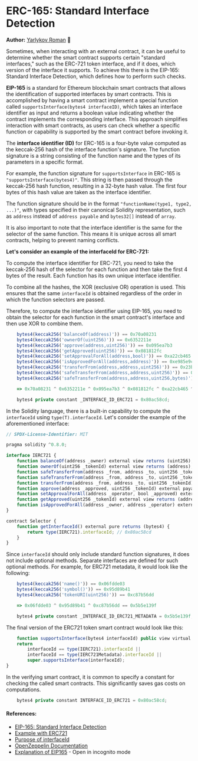 # ERC-165: Standard Interface Detection

**Author:** [Yarlykov Roman](https://github.com/rlkvrv) 🧐

Sometimes, when interacting with an external contract, it can be useful to determine whether the smart contract supports certain "standard interfaces," such as the ERC-721 token interface, and if it does, which version of the interface it supports. To achieve this there is the EIP-165: Standard Interface Detection, which defines how to perform such checks.


**EIP-165** is a standard for Ethereum blockchain smart contracts that allows the identification of supported interfaces by smart contracts. This is accomplished by having a smart contract implement a special function called `supportsInterface(bytes4 interfaceID)`, which takes an interface identifier as input and returns a boolean value indicating whether the contract implements the corresponding interface. This approach simplifies interaction with smart contracts, as users can check whether a specific function or capability is supported by the smart contract before invoking it.

The **interface identifier (ID)** for ERC-165 is a four-byte value computed as the keccak-256 hash of the interface function's signature. The function signature is a string consisting of the function name and the types of its parameters in a specific format.

For example, the function signature for `supportsInterface` in ERC-165 is `"supportsInterface(bytes4)"`. This string is then passed through the keccak-256 hash function, resulting in a 32-byte hash value. The first four bytes of this hash value are taken as the interface identifier.

The function signature should be in the format `"functionName(type1, type2, ...)"`, with types specified in their canonical Solidity representation, such as `address` instead of `address payable` and `bytes32[]` instead of `array`.

It is also important to note that the interface identifier is the same for the selector of the same function. This means it is unique across all smart contracts, helping to prevent naming conflicts.

**Let's consider an example of the interfaceId for ERC-721:**

To compute the interface identifier for ERC-721, you need to take the keccak-256 hash of the selector for each function and then take the first 4 bytes of the result. Each function has its own unique interface identifier.

To combine all the hashes, the XOR (exclusive OR) operation is used. This ensures that the same `interfaceId` is obtained regardless of the order in which the function selectors are passed.

Therefore, to compute the interface identifier using EIP-165, you need to obtain the selector for each function in the smart contract's interface and then use XOR to combine them.

```js
    bytes4(keccak256('balanceOf(address)')) == 0x70a08231
    bytes4(keccak256('ownerOf(uint256)')) == 0x6352211e
    bytes4(keccak256('approve(address,uint256)')) == 0x095ea7b3
    bytes4(keccak256('getApproved(uint256)')) == 0x081812fc
    bytes4(keccak256('setApprovalForAll(address,bool)')) == 0xa22cb465
    bytes4(keccak256('isApprovedForAll(address,address)')) == 0xe985e9c5
    bytes4(keccak256('transferFrom(address,address,uint256)')) == 0x23b872dd
    bytes4(keccak256('safeTransferFrom(address,address,uint256)')) == 0x42842e0e
    bytes4(keccak256('safeTransferFrom(address,address,uint256,bytes)')) == 0xb88d4fde

    => 0x70a08231 ^ 0x6352211e ^ 0x095ea7b3 ^ 0x081812fc ^ 0xa22cb465 ^ 0xe985e9c ^ 0x23b872dd ^ 0x42842e0e ^ 0xb88d4fde == 0x80ac58cd

    bytes4 private constant _INTERFACE_ID_ERC721 = 0x80ac58cd;
```
In the Solidity language, there is a built-in capability to compute the `interfaceId` using `type(T).interfaceId`. Let's consider the example of the aforementioned interface:

```js
// SPDX-License-Identifier: MIT

pragma solidity ^0.8.0;

interface IERC721 {
	function balanceOf(address _owner) external view returns (uint256);
	function ownerOf(uint256 _tokenId) external view returns (address);
	function safeTransferFrom(address _from, address _to, uint256 _tokenId, bytes memory data) external payable;
	function safeTransferFrom(address _from, address _to, uint256 _tokenId) external payable;
	function transferFrom(address _from, address _to, uint256 _tokenId) external payable;
	function approve(address _approved, uint256 _tokenId) external payable;
	function setApprovalForAll(address _operator, bool _approved) external;
	function getApproved(uint256 _tokenId) external view returns (address);
	function isApprovedForAll(address _owner, address _operator) external view returns (bool);
}

contract Selector {
	function getInterfaceId() external pure returns (bytes4) {
		return type(IERC721).interfaceId; // 0x80ac58cd
	}
}
```

Since `interfaceId` should only include standard function signatures, it does not include optional methods. Separate interfaces are defined for such optional methods. For example, for ERC721 metadata, it would look like the following:

```js
    bytes4(keccak256('name()')) == 0x06fdde03
    bytes4(keccak256('symbol()')) == 0x95d89b41
    bytes4(keccak256('tokenURI(uint256)')) == 0xc87b56dd

    => 0x06fdde03 ^ 0x95d89b41 ^ 0xc87b56dd == 0x5b5e139f

    bytes4 private constant _INTERFACE_ID_ERC721_METADATA = 0x5b5e139f;
```

The final version of the ERC721 token smart contract would look like this:

```js
	function supportsInterface(bytes4 interfaceId) public view virtual override(ERC165, IERC165) returns (bool) {
	return
		interfaceId == type(IERC721).interfaceId ||
		interfaceId == type(IERC721Metadata).interfaceId ||
		super.supportsInterface(interfaceId);
}
```

In the verifying smart contract, it is common to specify a constant for checking the called smart contracts. This significantly saves gas costs on computations.

```js
	bytes4 private constant INTERFACE_ID_ERC721 = 0x80ac58cd;
```

#### References:
- [EIP-165: Standard Interface Detection](https://eips.ethereum.org/EIPS/eip-165)
- [Example with ERC721](https://ethereum.stackexchange.com/questions/82822/obtaining-erc721-interface-ids)
- [Purpose of interfaceId](https://ethereum.stackexchange.com/questions/71560/erc721-interface-id-registration)
- [OpenZeppelin Documentation](https://docs.openzeppelin.com/contracts/4.x/api/utils#introspection)
- [Explanation of EIP165](https://medium.com/@chiqing/ethereum-standard-erc165-explained-63b54ca0d273) - Open in incognito mode
